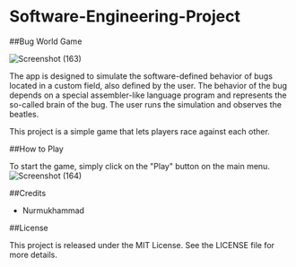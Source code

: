 # Software-Engineering-Project






##Bug World Game


![Screenshot (163)](https://user-images.githubusercontent.com/71903387/226182274-aaed7972-7540-4db6-a260-94754792ac19.png)


The app is designed to simulate the software-defined behavior of bugs located in a
custom field, also defined by the user. The behavior of the bug depends on a special
assembler-like language program and represents the so-called brain of the bug. The user
runs the simulation and observes the beatles.




This project is a simple game that lets players race against each other.




##How to Play




To start the game, simply click on the "Play" button on the main menu.
![Screenshot (164)](https://user-images.githubusercontent.com/71903387/226182283-0b782401-f7cb-461a-a834-ab4399bd50bb.png)



##Credits




- Nurmukhammad





##License



This project is released under the MIT License. See the LICENSE file for more details.


